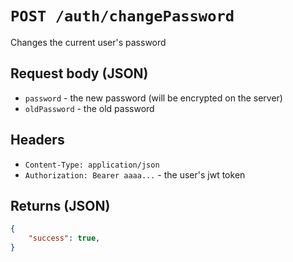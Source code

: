 # `POST /auth/changePassword`

Changes the current user's password

## Request body (JSON)
- `password` - the new password (will be encrypted on the server)
- `oldPassword` - the old password

## Headers
- `Content-Type: application/json`
- `Authorization: Bearer aaaa...` - the user's jwt token

## Returns (JSON)
```json
{
	"success": true,
}
```
